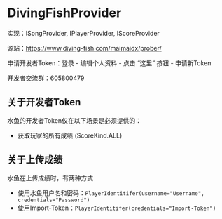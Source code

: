 # DivingFishProvider

实现：ISongProvider, IPlayerProvider, IScoreProvider

源站：https://www.diving-fish.com/maimaidx/prober/

申请开发者Token：登录 - 编辑个人资料 - 点击 “这里” 按钮 - 申请新Token

开发者交流群：605800479

## 关于开发者Token

水鱼的开发者Token仅在以下场景是必须提供的：

- 获取玩家的所有成绩 (ScoreKind.ALL)

## 关于上传成绩

水鱼在上传成绩时，有两种方式

- 使用水鱼用户名和密码：`PlayerIdentitifer(username="Username", credentials="Password")`
- 使用Import-Token：`PlayerIdentitifer(credentials="Import-Token")`